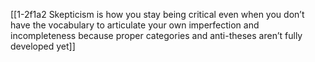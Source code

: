 [[1-2f1a2 Skepticism is how you stay being critical even when you don’t have the vocabulary to articulate your own imperfection and incompleteness because proper categories and anti-theses aren’t fully developed yet]]
